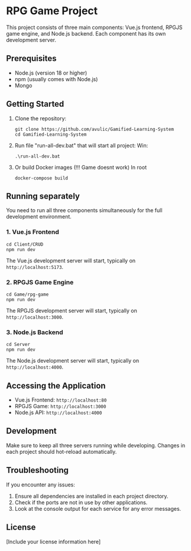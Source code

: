# RPG Game Project

This project consists of three main components: Vue.js frontend, RPGJS game engine, and Node.js backend. Each component has its own development server.

## Prerequisites

- Node.js (version 18 or higher)
- npm (usually comes with Node.js)
- Mongo
  

## Getting Started

1. Clone the repository:
   ```
   git clone https://github.com/avulic/Gamified-Learning-System
   cd Gamified-Learning-System
   ```

2. Run file "run-all-dev.bat" that will start all project:
   Win:
   ```
   .\run-all-dev.bat
   ```

2. Or build Docker images (!!! Game doesnt work)
   In root
   ```
   docker-compose build
   ```

## Running separately

You need to run all three components simultaneously for the full development environment.

### 1. Vue.js Frontend

```
cd Client/CRUD
npm run dev
```

The Vue.js development server will start, typically on `http://localhost:5173`.

### 2. RPGJS Game Engine

```
cd Game/rpg-game
npm run dev
```

The RPGJS development server will start, typically on `http://localhost:3000`.

### 3. Node.js Backend

```
cd Server
npm run dev
```

The Node.js development server will start, typically on `http://localhost:4000`.



## Accessing the Application

- Vue.js Frontend: `http://localhost:80`
- RPGJS Game: `http://localhost:3000`
- Node.js API: `http://localhost:4000`

## Development

Make sure to keep all three servers running while developing. Changes in each project should hot-reload automatically.

## Troubleshooting

If you encounter any issues:

1. Ensure all dependencies are installed in each project directory.
2. Check if the ports are not in use by other applications.
3. Look at the console output for each service for any error messages.


## License

[Include your license information here]
